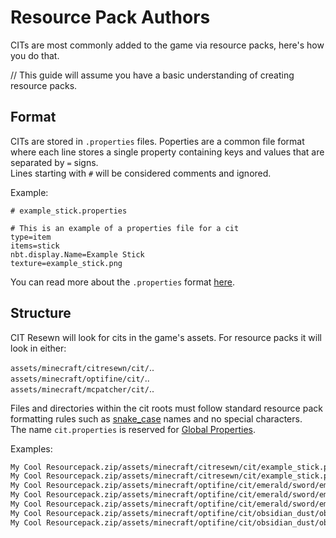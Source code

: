 # Resource Pack Authors

CITs are most commonly added to the game via resource packs, here's how you do that.

// This guide will assume you have a basic understanding of creating resource packs.

## Format

CITs are stored in `.properties` files. Poperties are a common file format where
each line stores a single property containing keys and values that are separated by `=` signs.  
Lines starting with `#` will be considered comments and ignored. 

Example:
```properties
# example_stick.properties

# This is an example of a properties file for a cit
type=item
items=stick
nbt.display.Name=Example Stick
texture=example_stick.png
```

You can read more about the `.properties` format [here](https://en.wikipedia.org/wiki/.properties).


## Structure

CIT Resewn will look for cits in the game's assets. For resource packs it will look in either:

`assets/minecraft/citresewn/cit/`..  
`assets/minecraft/optifine/cit/`..  
`assets/minecraft/mcpatcher/cit/`..  

Files and directories within the cit roots must follow standard resource pack formatting rules 
such as [snake_case](https://en.wikipedia.org/wiki/Snake_case) names and no special characters.  
The name `cit.properties` is reserved for [Global Properties](/cit/global).

Examples:
```html
My Cool Resourcepack.zip/assets/minecraft/citresewn/cit/example_stick.properties
My Cool Resourcepack.zip/assets/minecraft/citresewn/cit/example_stick.png
My Cool Resourcepack.zip/assets/minecraft/optifine/cit/emerald/sword/emerald_sword.properties
My Cool Resourcepack.zip/assets/minecraft/optifine/cit/emerald/sword/emerald_sword.json
My Cool Resourcepack.zip/assets/minecraft/optifine/cit/emerald/sword/emerald_sword.png
My Cool Resourcepack.zip/assets/minecraft/optifine/cit/obsidian_dust/obsidian_dust.properties
My Cool Resourcepack.zip/assets/minecraft/optifine/cit/obsidian_dust/obsidian_dust.png
```